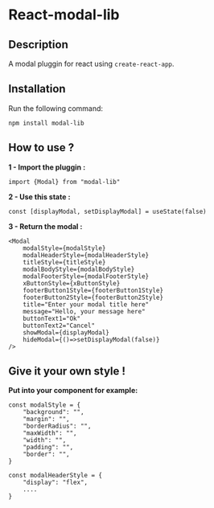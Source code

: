 # React-modal-lib 

## Description
A modal pluggin for react using `create-react-app`.

## Installation
Run the following command:

`npm install modal-lib`


## How to use ?
**1 - Import the pluggin :**

`import {Modal} from "modal-lib"`


**2 - Use this state :**

`const [displayModal, setDisplayModal] = useState(false)`


**3 - Return the modal :**

```
<Modal 
    modalStyle={modalStyle} 
    modalHeaderStyle={modalHeaderStyle} 
    titleStyle={titleStyle}
    modalBodyStyle={modalBodyStyle} 
    modalFooterStyle={modalFooterStyle} 
    xButtonStyle={xButtonStyle} 
    footerButton1Style={footerButton1Style}
    footerButton2Style={footerButton2Style}
    title="Enter your modal title here" 
    message="Hello, your message here" 
    buttonText1="Ok"
    buttonText2="Cancel"
    showModal={displayModal} 
    hideModal={()=>setDisplayModal(false)} 
/>
```

## Give it your own style !
**Put into your component for example:**

```
const modalStyle = {
    "background": "",
    "margin": "",
    "borderRadius": "",
    "maxWidth": "",
    "width": "",
    "padding": "",
    "border": "",
}
```

```
const modalHeaderStyle = {
    "display": "flex",
    ....
}
```


